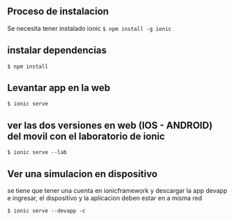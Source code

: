 ## Proceso de instalacion
Se necesita tener instalado ionic
`$ npm install -g ionic`

## instalar dependencias
`$ npm install`

## Levantar app en la web
`$ ionic serve`

## ver las dos versiones en web (IOS - ANDROID) del movil con el laboratorio de ionic
`$ ionic serve --lab`

## Ver una simulacion en dispositivo
se tiene que tener una cuenta en ionicframework y descargar la app devapp e ingresar, el dispositivo y la aplicacion deben estar en a misma red

`$ ionic serve --devapp -c`